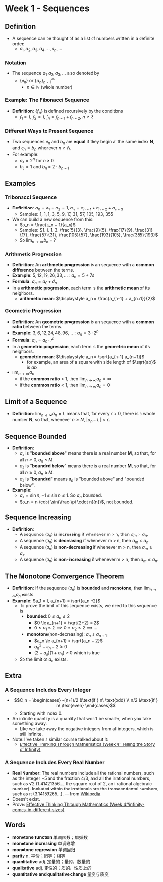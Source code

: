 # Week 1 - Sequences

## Definition

* A sequence can be thought of as a list of numbers written in a definite order:
    * $a_1, a_2, a_3, a_4, \ldots , a_n, \ldots$

### Notation

* The sequence ${a_1, a_2, a_3, \ldots}$ also denoted by
    * $\{a_n\}$ or $\{a_n\}_{n=1}^{\infty}$
        * $n \in \mathbb{N}$ (whole number)

### Example: The Fibonacci Sequence

* **Definition**: $\{f_n\}$ is defined recursively by the conditions
    * $f_1 = 1$, $f_2 = 1$, $f_n = f_{n-1} + f_{n-2}$, $n \ge 3$

### Different Ways to Present Sequence

* Two sequences $a_n$ and $b_n$ are **equal** if they begin at the same index **N**, and $a_n = b_n$ whenever $n \ge N$.
* For example:
    * $a_n = 2^n\ \text{for}\ n \ge 0$
    * $b_0 = 1\ \text{and}\ b_n = 2 \cdot b_{n-1}$

## Examples

### Tribonacci Sequence

* **Definition**: $a_0 = a_1 = a_2 = 1$, $a_n = a_{n-1} + a_{n-2} + a_{n-3}$
    * Samples: 1, 1, 1, 3, 5, 9, 17, 31, 57, 105, 193, 355
* We can build a new sequence from this:
    * $b_n = \frac{a_n + 1}{a_n}$
    * Samples: $1, 1, 1, 3, \frac{5}{3}, \frac{9}{5}, \frac{17}{9}, \frac{31}{17}, \frac{57}{31}, \frac{105}{57}, \frac{193}{105}, \frac{355}{193}$
    * So $\displaystyle\lim_{n \to \infty} b_n = ?$

### Arithmetic Progression

* **Definition**: An **arithmetic progression** is an sequence with a **common difference** between the terms.
* **Example**: $5, 12, 19, 26, 33, \ldots : a_n = 5 + 7n$
* **Formula**: $a_n = a_0 + d_n$
* In a **arithmetic progression**, each term is the **arithmetic mean** of its neighbors.
    * **arithmetic mean**: $\displaystyle a_n = \frac{a_{n-1} + a_{n+1}}{2}$

### Geometric Progression

* **Definition**: An **geometric progression** is an sequence with a **common ratio** between the terms.
* **Example**: $3, 6, 12, 24, 48, 96, \ldots : a_n = 3 \cdot 2^n$
* **Formula**: $a_n = a_0 \cdot r^n$
* In a **geometric progression**, each term is the **geometric mean** of its neighbors.
    * **geometric mean**: $\displaystyle a_n = \sqrt{a_{n-1} a_{n+1}}$
        * for example, an area of a square with side length of $\sqrt{ab}$ is $ab$
* $\displaystyle\lim_{n \to \infty} a_n$
    * if the **common ratio** > 1, then $\displaystyle\lim_{n \to \infty} a_n = \infty$
    * if the **common ratio** < 1, then $\displaystyle\lim_{n \to \infty} a_n = 0$

## Limit of a Sequence

* **Definition**: $\displaystyle \lim_{n \to \infty} a_n = L$ means that, for every $\epsilon > 0$, there is a whole number **N**, so that, whenever $n \ge N$, $\lvert a_n - L \rvert < \epsilon$.

## Sequence Bounded

* **Definition**: 
    * $a_n$ is "**bounded above**" means there is a real number **M**, so that, for all $n \ge 0, a_n \le M$.
    * $a_n$ is "**bounded below**" means there is a real number **M**, so that, for all $n \ge 0, a_n \ge M$.
    * $a_n$ is "**bounded**" means $a_n$ is "bounded above" and "bounded below".
* **Example**: 
    * $a_n = \sin n, -1 \le \sin n \le 1$. So $a_n$ bounded.
    * $b_n = n \cdot \sin(\frac{\pi \cdot n}{n})$, not bounded.

## Sequence Increasing

* **Definition**: 
    * A sequence ($a_n$) is **increasing** if whenever m > n, then $a_m > a_n$.
    * A sequence ($a_n$) is **decreasing** if whenever m > n, then $a_m < a_n$.
    * A sequence ($a_n$) is **non-decreasing** if whenever m > n, then $a_m \ge a_n$.
    * A sequence ($a_n$) is **non-increasing** if whenever m > n, then $a_m \le a_n$.

## The Monotone Convergence Theorem

* **Definition**: If the sequence ($a_n$) is **bounded** and **monotone**, then $\displaystyle\lim_{n \to \infty} a_n$ exists.
* **Example**: $a_1 = 1, a_{n+1} = \sqrt{a_n +2}$
    * To prove the limit of this sequence exists, we need to this sequence is
        * **bounded**: $0 \le a_n \le 2$
            * $0 \le a_{n+1} = \sqrt{2+2} = 2$
            * $0 \le a_1 \le 2 \implies 0 \le a_2 \le 2 \implies \ldots$
        * **monotone**(non-decreasing): $a_n \le a_{n+1}$ 
            * $a_n \le a_{n+1} = \sqrt{a_n + 2}$ 
            * $a_n^2 - a_n - 2 \ge 0$ 
            * $(2 - a_n)(1 + a_n) \ge 0$ which is true
    * So the limit of $a_n$ exists.

## Extra

### A Sequence Includes Every Integer

* $$C_n = \begin{cases}
   -(n+1)/2 &\text{if } n\ \text{odd}  \\
   n/2 &\text{if } n\ \text{even}
\end{cases}$$
    * Starting with index 0.
* An infinite quantity is a quantity that won't be smaller, when you take something away.
    * Like we take away the negative integers from all integers, which is still infinite.
* Note: I've taken a similar course talked about it: 
    * [Effective Thinking Through Mathematics (Week 4: Telling the Story of Infinity)](https://cs.ericyy.me/effective-thinking-through-mathematics/week-4-telling-the-story-of-infinity/index.html)

### A Sequence Includes Every Real Number

* **Real Number**: The real numbers include all the rational numbers, such as the integer −5 and the fraction 4/3, and all the irrational numbers, such as √2 (1.41421356..., the square root of 2, an irrational algebraic number). Included within the irrationals are the transcendental numbers, such as π (3.14159265...). -- from [Wikipedia](https://en.wikipedia.org/wiki/Real_number)
* Doesn't exist.
* Prove: [Effective Thinking Through Mathematics (Week 4#infinity-comes-in-different-sizes)](https://cs.ericyy.me/effective-thinking-through-mathematics/week-4-telling-the-story-of-infinity/index.html#infinity-comes-in-different-sizes)

## Words

* **monotone function** 单调函数；单弹数
* **monotone increasing** 单调递增
* **monotone regression** 单调回归
* **parity** n. 平价；同等；相等
* **quantitative** adj. 定量的；量的，数量的
* **qualitative** adj. 定性的；质的，性质上的
* **quantitative and qualitative change** 量变与质变


